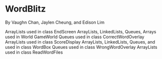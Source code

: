 # WordBlitz
By Vaughn Chan, Jaylen Cheung, and Edison Lim

ArrayLists used in class EndScreen
ArrayLists, LinkedLists, Queues, Arrays used in World GameWorld
Queues used in class CorrectWordOverlay
ArrayLists used in class ScoreDisplay
ArrayLists, LinkedLists, Queues, and used in class WordBox
Queues used in class WrongWordOverlay
ArrayLists used in class ReadWordFiles